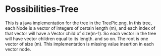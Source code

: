 # Possibilities-Tree
This is a java implementation for the tree in the TreePic.png.  In this tree, each Node is a vector of integers of certain length (m), and each index of that vector will have a Vector child of size(m-1). So each vector in the tree  will have vector children equal to its length. and so on.  The root is one vector of size (m). This implementation is missing value insertion in each vector node. 
